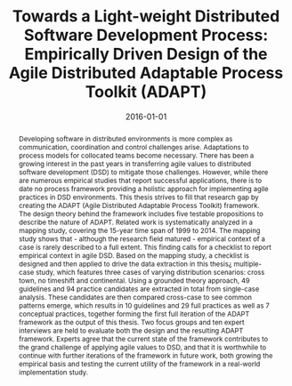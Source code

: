 ---
abstract: 'Developing software in distributed environments is more complex as communication,
  coordination and control challenges arise. Adaptations to process models for collocated
  teams become necessary. There has been a growing interest in the past years in transferring
  agile values to distributed software development (DSD) to mitigate those challenges.
  However, while there are numerous empirical studies that report successful applications,
  there is to date no process framework providing a holistic approach for implementing
  agile practices in DSD environments. This thesis strives to fill that research gap
  by creating the ADAPT (Agile Distributed Adaptable Process Toolkit) framework. The
  design theory behind the framework includes five testable propositions to describe
  the nature of ADAPT. Related work is systematically analyzed in a mapping study,
  covering the 15-year time span of 1999 to 2014. The mapping study shows that - although
  the research field matured - empirical context of a case is rarely described to
  a full extent. This finding calls for a checklist to report empirical context in
  agile DSD. Based on the mapping study, a checklist is designed and then applied
  to drive the data extraction in this thesis&iquest; multiple-case study, which features
  three cases of varying distribution scenarios: cross town, no timeshift and continental.
  Using a grounded theory approach, 49 guidelines and 94 practice candidates are extracted
  in total from single-case analysis. These candidates are then compared cross-case
  to see common patterns emerge, which results in 10 guidelines and 29 full practices
  as well as 7 conceptual practices, together forming the first full iteration of
  the ADAPT framework as the output of this thesis. Two focus groups and ten expert
  interviews are held to evaluate both the design and the resulting ADAPT framework.
  Experts agree that the current state of the framework contributes to the grand challenge
  of applying agile values to DSD, and that it is worthwhile to continue with further
  iterations of the framework in future work, both growing the empirical basis and
  testing the current utility of the framework in a real-world implementation study.'
authors:
- Raoul Vallon
date: '2016-01-01'
featured: false
links:
- name: Publik
  url: https://publik.tuwien.ac.at/showentry.php?ID=257803&lang=2
publication_types:
- '7'
publishDate: '2016-01-01'
title: 'Towards a Light-weight Distributed Software Development Process: Empirically
  Driven Design of the Agile Distributed Adaptable Process Toolkit (ADAPT)'
url_pdf: ''
---